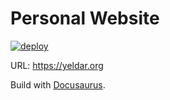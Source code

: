# Personal Website

[![deploy](https://github.com/yeldarx/yeldarx.github.io/actions/workflows/deploy.yml/badge.svg)](https://github.com/yeldarx/yeldarx.github.io/actions/workflows/deploy.yml)

URL: https://yeldar.org

Build with [Docusaurus](https://docusaurus.io).
